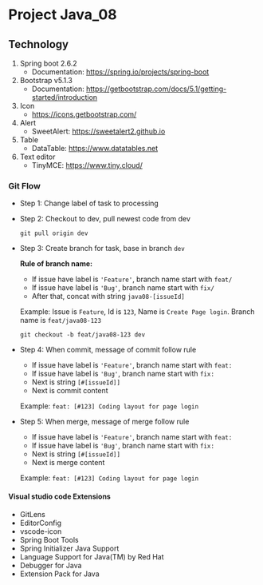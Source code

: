 # Project Java_08
## Technology
1. Spring boot 2.6.2
    - Documentation: https://spring.io/projects/spring-boot
2. Bootstrap v5.1.3
    - Documentation: https://getbootstrap.com/docs/5.1/getting-started/introduction
3. Icon
    - https://icons.getbootstrap.com/
4. Alert
    - SweetAlert: https://sweetalert2.github.io
5. Table
    - DataTable: https://www.datatables.net
6. Text editor
    - TinyMCE: https://www.tiny.cloud/

### Git Flow
- Step 1: Change label of task to processing
- Step 2: Checkout to dev, pull newest code from dev
    ```
    git pull origin dev
    ```
- Step 3: Create branch for task, base in branch `dev`

    **Rule of branch name:**

    - If issue have label is `'Feature'`, branch name start with `feat/`
    - If issue have label is `'Bug'`, branch name start with `fix/`
    - After that, concat with string `java08-[issueId]`

    Example: Issue is `Feature`, Id is `123`, Name is `Create Page login`. Branch name is `feat/java08-123`
    ```
    git checkout -b feat/java08-123 dev
    ```
- Step 4: When commit, message of commit follow rule
    - If issue have label is `'Feature'`, branch name start with `feat: `
    - If issue have label is `'Bug'`, branch name start with `fix: `
    - Next is string `[#[issueId]]`
    - Next is commit content

    Example: `feat: [#123] Coding layout for page login`
- Step 5: When merge, message of merge follow rule
    - If issue have label is `'Feature'`, branch name start with `feat: `
    - If issue have label is `'Bug'`, branch name start with `fix: `
    - Next is string `[#[issueId]]`
    - Next is merge content

    Example: `feat: [#123] Coding layout for page login`
#### Visual studio code Extensions
- GitLens
- EditorConfig
- vscode-icon
- Spring Boot Tools
- Spring Initializer Java Support
- Language Support for Java(TM) by Red Hat
- Debugger for Java
- Extension Pack for Java